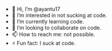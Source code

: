 - 👋 Hi, I’m @ayantu17
- 👀 I’m interested in not sucking at code.
- 🌱 I’m currently learning code.
- 💞️ I’m looking to collaborate on code.
- 📫 How to reach me: not possible. 
- ⚡ Fun fact: I suck at code. 

<!---
ayantu17/ayantu17 is a ✨ special ✨ repository because its `README.md` (this file) appears on your GitHub profile.
You can click the Preview link to take a look at your changes.
--->
